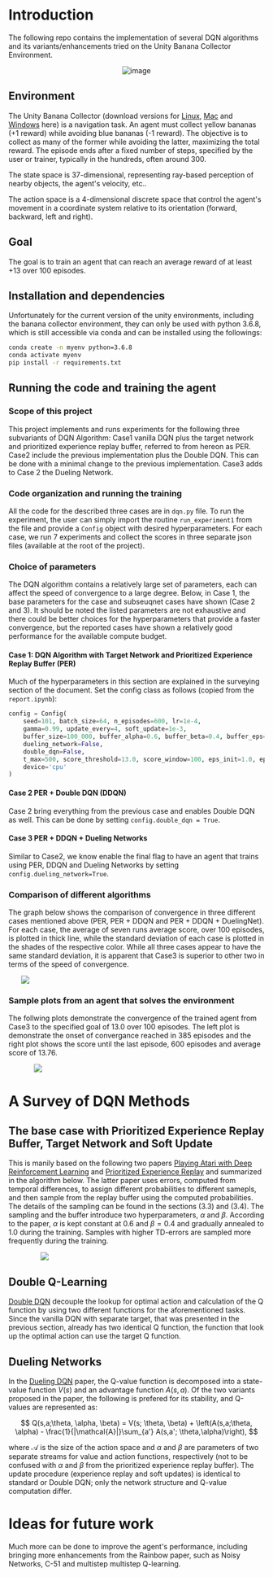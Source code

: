 # Introduction
The following repo contains the implementation of several DQN algorithms and its variants/enhancements tried on the Unity Banana Collector Environment. 

<div style="text-align:center">

![image](./pics/banana_env_animation.gif)
</div>

## Environment
The Unity Banana Collector (download versions for [Linux](https://s3-us-west-1.amazonaws.com/udacity-drlnd/P1/Banana/Banana_Linux.zip), [Mac](https://s3-us-west-1.amazonaws.com/udacity-drlnd/P1/Banana/Banana.app.zip) and [Windows](https://s3-us-west-1.amazonaws.com/udacity-drlnd/P1/Banana/Banana_Windows_x86_64.zip) here) is a navigation task. An agent must collect yellow bananas (+1 reward) while avoiding blue bananas (-1 reward). The objective is to collect as many of the former while avoiding the latter, maximizing the total reward. The episode ends after a fixed number of steps, specified by the user or trainer, typically in the hundreds, often around 300.

The state space is 37-dimensional, representing ray-based perception of nearby objects, the agent's velocity, etc..

The action space is a 4-dimensional discrete space that control the agent's movement in a coordinate system relative to its orientation (forward, backward, left and right).

## Goal
The goal is to train an agent that can reach an average reward of at least +13 over 100 episodes.



## Installation and dependencies
Unfortunately for the current version of the unity environments, including the banana collector environment, they can only be used with python 3.6.8, which is still accessible via conda and can be installed using the followings:

```bash
conda create -n myenv python=3.6.8 
conda activate myenv
pip install -r requirements.txt
```

## Running the code and training the agent

### Scope of this project
This project implements and runs experiments for the following three subvariants of DQN Algorithm: Case1  vanilla DQN plus the target network and prioritized experience replay buffer, referred to from hereon as PER. Case2 include the previous implementation plus the Double DQN. This can be done with a minimal change to the previous implementation. Case3 adds to Case 2 the Dueling Network.

### Code organization and running the training
All the code for the described three cases are in `dqn.py` file. To run the experiment, the user can simply import the routine `run_experiment1` from the file and provide a `Config` object with desired hyperparameters. For each case, we run 7 experiments and collect the scores in three separate json files (available at the root of the project).

### Choice of parameters 
The DQN algorithm contains a relatively large set of parameters, each can affect the speed of convergence to a large degree. Below, in Case 1, the base parameters for the case and subseuqnet cases have shown (Case 2 and 3). It should be noted the listed parameters are not exhaustive and there could be better choices for the hyperparameters that provide a faster convergence, but the reported cases have shown a relatively good performance for the available compute budget. 

#### Case 1: DQN Algorithm with Target Network and Prioritized Experience Replay Buffer (PER)
Much of the hyperparameters in this section are explained in the surveying section of the document. Set the config class as follows (copied from the `report.ipynb`):

```python 
config = Config(
    seed=101, batch_size=64, n_episodes=600, lr=1e-4,
    gamma=0.99, update_every=4, soft_update=1e-3,
    buffer_size=100_000, buffer_alpha=0.6, buffer_beta=0.4, buffer_eps=1e-5, buffer_beta_anneal_steps=100_000,
    dueling_network=False,
    double_dqn=False,
    t_max=500, score_threshold=13.0, score_window=100, eps_init=1.0, eps_final=0.01, eps_decay=0.975,
    device='cpu'
) 
``` 

#### Case 2 PER + Double DQN (DDQN)
Case 2 bring everything from the previous case and enables Double DQN as well. This can be done by setting `config.double_dqn = True`.

#### Case 3 PER + DDQN + Dueling Networks
Similar to Case2, we know enable the final flag to have an agent that trains using PER, DDQN and Dueling Networks by setting `config.dueling_network=True`. 


### Comparison of different algorithms

The graph below shows the comparison of convergence in three different cases mentioned above (PER, PER + DDQN and PER + DDQN + DuelingNet). For each case, the average of seven runs average score, over 100 episodes, is plotted in thick line, while the standard deviation of each case is plotted in the shades of the respective color. While all three cases appear to have the same standard deviation, it is apparent that Case3 is superior to other two in terms of the speed of convergence. 

<div style="width:90%; margin:auto;">

![](pics/score_comparison.png)
</div>



### Sample plots from an agent that solves the environment
The follwing plots demonstrate the convergence of the trained agent from Case3 to the specified goal of 13.0 over 100 episodes. The left plot is demonstrate the onset of convergance reached in 385 episodes and the right plot shows the score until the last episode, 600 episodes and average score of 13.76. 

<div style="width:80%; margin:auto;">

![](pics/plot_single_runs.png)
</div>


# A Survey of DQN Methods
## The base case with Prioritized Experience Replay Buffer, Target Network and Soft Update

This is manily based on the following two papers [Playing Atari with Deep Reinforcement Learning](https://arxiv.org/abs/1312.5602) and [Prioritized Experience Replay](https://arxiv.org/abs/1511.05952) and summarized in the algorithm below. The latter paper uses errors, computed from temporal differences, to assign different probabilities to different samepls, and then sample from the replay buffer using the computed probabilities. The details of the sampling can be found in the sections (3.3) and (3.4). The sampling and the buffer introduce two hyperparameters, $\alpha$ and $\beta$. According to the paper, $\alpha$ is kept constant at $0.6$ and $\beta = 0.4$ and gradually annealed to $1.0$ during the training. Samples with higher TD-errors are sampled more frequently during the training. 

<div style="width:75%; margin:auto;">

![](pics/dqn_algo.png)
</div>

## Double Q-Learning
[Double DQN](https://arxiv.org/abs/1509.06461) decouple the lookup for optimal action and calculation of the Q function by using two different functions for the aforementioned tasks. Since the vanilla DQN with separate target, that was presented in the previous section, already has two identical Q function, the function that look up the optimal action can use the target Q function. 

## Dueling Networks
In the [Dueling DQN](https://arxiv.org/abs/1511.06581) paper, the Q-value function is decomposed into a state-value function $V(s)$ and an advantage function $A(s,a)$. Of the two variants proposed in the paper, the following is prefered for its stability, and Q-values are represented as:

$$
Q(s,a;\theta, \alpha, \beta) = V(s; \theta, \beta) + \left(A(s,a;\theta, \alpha) - \frac{1}{|\mathcal{A}|}\sum_{a'} A(s,a'; \theta,\alpha)\right),
$$ 

where $\mathcal{A}$ is the size of the action space and $\alpha$ and $\beta$ are parameters of two separate streams for value and action functions, respectively (not to be confused with $\alpha$ and $\beta$ from the prioritized experience replay buffer). The update procedure (experience replay and soft updates) is identical to standard or Double DQN; only the network structure and Q-value computation differ.

# Ideas for future work
Much more can be done to improve the agent's performance, including bringing more enhancements from the Rainbow paper, such as Noisy Networks, C-51 and multistep multistep Q-learning. 